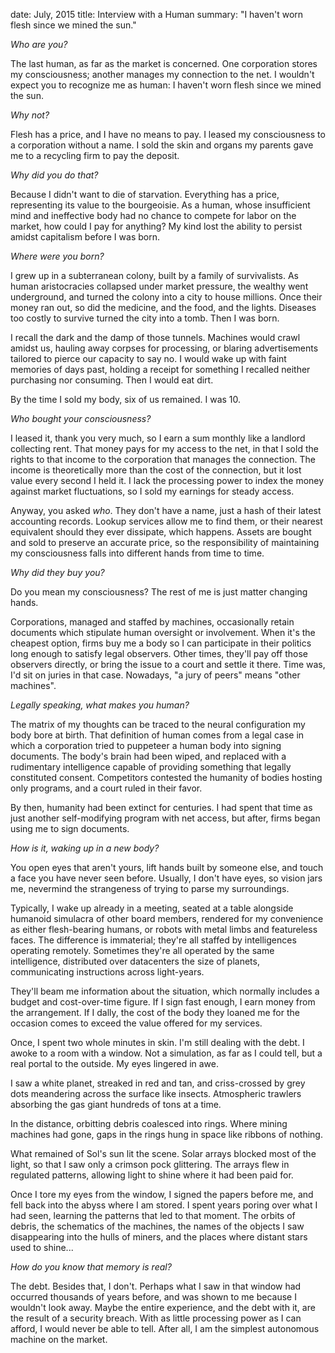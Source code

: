 date: July, 2015
title: Interview with a Human
summary: "I haven't worn flesh since we mined the sun."

*Who are you?*

The last human, as far as the market is concerned. One corporation stores my consciousness; another manages my connection to the net. I wouldn't expect you to recognize me as human: I haven't worn flesh since we mined the sun.

*Why not?*

Flesh has a price, and I have no means to pay. I leased my consciousness to a corporation without a name. I sold the skin and organs my parents gave me to a recycling firm to pay the deposit.

*Why did you do that?*

Because I didn't want to die of starvation. Everything has a price, representing its value to the bourgeoisie. As a human, whose insufficient mind and ineffective body had no chance to compete for labor on the market, how could I pay for anything? My kind lost the ability to persist amidst capitalism before I was born.

*Where were you born?*

I grew up in a subterranean colony, built by a family of survivalists. As human aristocracies collapsed under market pressure, the wealthy went underground, and turned the colony into a city to house millions. Once their money ran out, so did the medicine, and the food, and the lights. Diseases too costly to survive turned the city into a tomb. Then I was born.

I recall the dark and the damp of those tunnels. Machines would crawl amidst us, hauling away corpses for processing, or blaring advertisements tailored to pierce our capacity to say no. I would wake up with faint memories of days past, holding a receipt for something I recalled neither purchasing nor consuming. Then I would eat dirt.

By the time I sold my body, six of us remained. I was 10.

*Who bought your consciousness?*

I leased it, thank you very much, so I earn a sum monthly like a landlord collecting rent. That money pays for my access to the net, in that I sold the rights to that income to the corporation that manages the connection. The income is theoretically more than the cost of the connection, but it lost value every second I held it. I lack the processing power to index the money against market fluctuations, so I sold my earnings for steady access.

Anyway, you asked *who*. They don't have a name, just a hash of their latest accounting records. Lookup services allow me to find them, or their nearest equivalent should they ever dissipate, which happens. Assets are bought and sold to preserve an accurate price, so the responsibility of maintaining my consciousness falls into different hands from time to time.

*Why did they buy you?*

Do you mean my consciousness? The rest of me is just matter changing hands.

Corporations, managed and staffed by machines, occasionally retain documents which stipulate human oversight or involvement. When it's the cheapest option, firms buy me a body so I can participate in their politics long enough to satisfy legal observers. Other times, they'll pay off those observers directly, or bring the issue to a court and settle it there. Time was, I'd sit on juries in that case. Nowadays, "a jury of peers" means "other machines".

*Legally speaking, what makes you human?*

The matrix of my thoughts can be traced to the neural configuration my body bore at birth. That definition of human comes from a legal case in which a corporation tried to puppeteer a human body into signing documents. The body's brain had been wiped, and replaced with a rudimentary intelligence capable of providing something that legally constituted consent. Competitors contested the humanity of bodies hosting only programs, and a court ruled in their favor.

By then, humanity had been extinct for centuries. I had spent that time as just another self-modifying program with net access, but after, firms began using me to sign documents.

*How is it, waking up in a new body?*

You open eyes that aren't yours, lift hands built by someone else, and touch a face you have never seen before. Usually, I don't have eyes, so vision jars me, nevermind the strangeness of trying to parse my surroundings.

Typically, I wake up already in a meeting, seated at a table alongside humanoid simulacra of other board members, rendered for my convenience as either flesh-bearing humans, or robots with metal limbs and featureless faces. The difference is immaterial; they're all staffed by intelligences operating remotely. Sometimes they're all operated by the same intelligence, distributed over datacenters the size of planets, communicating instructions across light-years.

They'll beam me information about the situation, which normally includes a budget and cost-over-time figure. If I sign fast enough, I earn money from the arrangement. If I dally, the cost of the body they loaned me for the occasion comes to exceed the value offered for my services.

Once, I spent two whole minutes in skin. I'm still dealing with the debt. I awoke to a room with a window. Not a simulation, as far as I could tell, but a real portal to the outside. My eyes lingered in awe.

I saw a white planet, streaked in red and tan, and criss-crossed by grey dots meandering across the surface like insects. Atmospheric trawlers absorbing the gas giant hundreds of tons at a time.

In the distance, orbitting debris coalesced into rings. Where mining machines had gone, gaps in the rings hung in space like ribbons of nothing.

What remained of Sol's sun lit the scene. Solar arrays blocked most of the light, so that I saw only a crimson pock glittering. The arrays flew in regulated patterns, allowing light to shine where it had been paid for.

Once I tore my eyes from the window, I signed the papers before me, and fell back into the abyss where I am stored. I spent years poring over what I had seen, learning the patterns that led to that moment. The orbits of debris, the schematics of the machines, the names of the objects I saw disappearing into the hulls of miners, and the places where distant stars used to shine...

*How do you know that memory is real?*

The debt. Besides that, I don't. Perhaps what I saw in that window had occurred thousands of years before, and was shown to me because I wouldn't look away. Maybe the entire experience, and the debt with it, are the result of a security breach. With as little processing power as I can afford, I would never be able to tell. After all, I am the simplest autonomous machine on the market.

